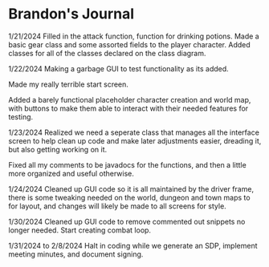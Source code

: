# Brandon's Journal

1/21/2024
Filled in the attack function, function for drinking potions. Made a basic gear class and some assorted fields to the player character. Added classes for all of the classes declared on the class diagram.

1/22/2024
Making a garbage GUI to test functionality as its added.

Made my really terrible start screen.

Added a barely functional placeholder character creation and world map, with buttons to make them able to interact with their needed features for testing.

1/23/2024
Realized we need a seperate class that manages all the interface screen to help clean up code and make later adjustments easier, dreading it, but also getting working on it.

Fixed all my comments to be javadocs for the functions, and then a little more organized and useful otherwise.

1/24/2024
Cleaned up GUI code so it is all maintained by the driver frame, there is some tweaking needed on the world, dungeon and town maps to for layout, and changes will likely be made to all screens for style.

1/30/2024
Cleaned up GUI code to remove commented out snippets no longer needed.
Start creating combat loop.

1/31/2024 to 2/8/2024
Halt in coding while we generate an SDP, implement meeting minutes, and document signing.
